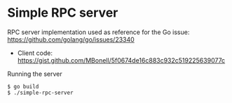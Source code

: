 # Simple RPC server
RPC server implementation used as reference for the Go issue: https://github.com/golang/go/issues/23340
* Client code: https://gist.github.com/MBonell/5f0674de16c883c932c519225639077c

Running the server
```
$ go build
$ ./simple-rpc-server
```
